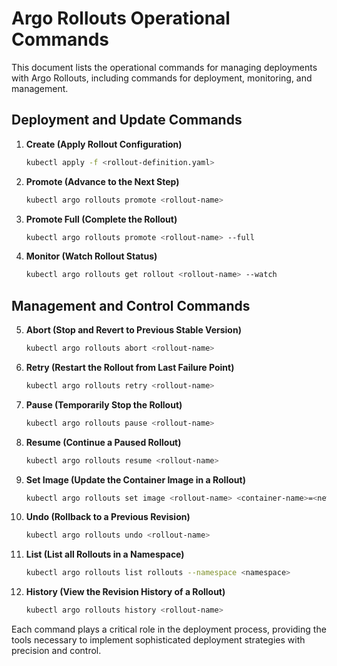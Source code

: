 # Argo Rollouts Operational Commands

This document lists the operational commands for managing deployments with Argo Rollouts, including commands for deployment, monitoring, and management.

## Deployment and Update Commands

1. **Create (Apply Rollout Configuration)**
   ```bash
   kubectl apply -f <rollout-definition.yaml>
   ```

2. **Promote (Advance to the Next Step)**
   ```bash
   kubectl argo rollouts promote <rollout-name>
   ```

3. **Promote Full (Complete the Rollout)**
   ```bash
   kubectl argo rollouts promote <rollout-name> --full
   ```

4. **Monitor (Watch Rollout Status)**
   ```bash
   kubectl argo rollouts get rollout <rollout-name> --watch
   ```

## Management and Control Commands

5. **Abort (Stop and Revert to Previous Stable Version)**
   ```bash
   kubectl argo rollouts abort <rollout-name>
   ```

6. **Retry (Restart the Rollout from Last Failure Point)**
   ```bash
   kubectl argo rollouts retry <rollout-name>
   ```

7. **Pause (Temporarily Stop the Rollout)**
   ```bash
   kubectl argo rollouts pause <rollout-name>
   ```

8. **Resume (Continue a Paused Rollout)**
   ```bash
   kubectl argo rollouts resume <rollout-name>
   ```

9. **Set Image (Update the Container Image in a Rollout)**
   ```bash
   kubectl argo rollouts set image <rollout-name> <container-name>=<new-image:tag>
   ```

10. **Undo (Rollback to a Previous Revision)**
    ```bash
    kubectl argo rollouts undo <rollout-name>
    ```

11. **List (List all Rollouts in a Namespace)**
    ```bash
    kubectl argo rollouts list rollouts --namespace <namespace>
    ```

12. **History (View the Revision History of a Rollout)**
    ```bash
    kubectl argo rollouts history <rollout-name>
    ```

Each command plays a critical role in the deployment process, providing the tools necessary to implement sophisticated deployment strategies with precision and control.
